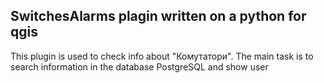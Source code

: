 SwitchesAlarms plagin written on a python for qgis
-------------------------------------------------------------------------------------
This plugin is used to check info about "Комутатори". 
The main task is to search information in the database PostgreSQL and show user
